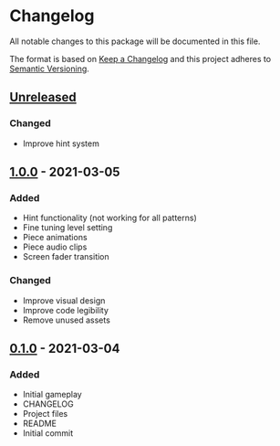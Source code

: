 # Changelog
All notable changes to this package will be documented in this file.

The format is based on [Keep a Changelog](http://keepachangelog.com/en/1.0.0/)
and this project adheres to [Semantic Versioning](http://semver.org/spec/v2.0.0.html).

## [Unreleased]
### Changed
- Improve hint system

## [1.0.0] - 2021-03-05
### Added
- Hint functionality (not working for all patterns)
- Fine tuning level setting
- Piece animations
- Piece audio clips
- Screen fader transition

### Changed
- Improve visual design
- Improve code legibility
- Remove unused assets

## [0.1.0] - 2021-03-04
### Added
- Initial gameplay
- CHANGELOG
- Project files
- README
- Initial commit

[Unreleased]: https://github.com/HyagoOliveira/Bejeweled/compare/master..1.0.0
[1.0.0]: https://github.com/HyagoOliveira/Bejeweled/tree/1.0.0
[0.1.0]: https://github.com/HyagoOliveira/Bejeweled/tree/0.1.0